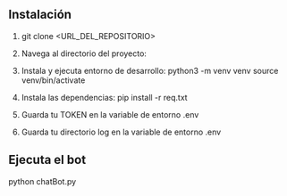 
## Instalación
1. git clone <URL_DEL_REPOSITORIO>
2. Navega al directorio del proyecto:
3. Instala y ejecuta entorno de desarrollo:
python3 -m venv venv
source venv/bin/activate

4. Instala las dependencias:
pip install -r req.txt

5. Guarda tu TOKEN en la variable de entorno .env
6. Guarda tu directorio log en la variable de entorno .env

## Ejecuta el bot
python chatBot.py
